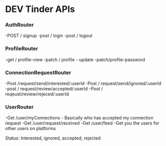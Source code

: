 # DEV Tinder APIs

### AuthRouter
-POST / signup
-post / login
-post / logout

### ProfileRouter
-get / profile-view
-patch / profile - update
-patch/profile-password

### ConnectionRequestRouter
-Post /request/send/interested/:userId
-Post / request/send/ignored/:userId
-post / request/review/accepted/:userId
-Post / reqeust/review/rejeced/:userId

### UserRouter
-Get /user/myConnections - Basically who has accepted my connection request
-Get /user/request/received
-Get /user/feed -Get you the users for other users on platforms

Status: Interested, ignored, accepted, rejected